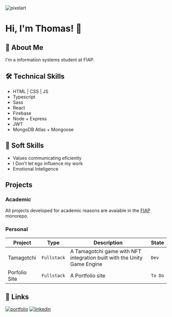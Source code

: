![pixelart](https://user-images.githubusercontent.com/78673858/146997321-04ac6e73-4a12-4289-90bc-42e61dccd6dd.png)

# Hi, I'm Thomas! 👋


## 🚀 About Me
I'm a information systems student at FIAP. 


## 🛠 Technical Skills

- HTML | CSS | JS
- Typescript
- Sass
- React
- Firebase
- Node + Express
- JWT
- MongoDB Atlas + Mongoose

## 💬 Soft Skills
- Values communicating eficiently
- I Don't let ego influence my work
- Emotional Inteligence
## Projects

### Academic

All projects developed for academic reasons are avaiable in the [FIAP](https://github.com/ThomasBouasli/FIAP) monorepo.


### Personal

| Project | Type | Description | State |
|---|---|---|---|
| Tamagotchi | `Fullstack` | A Tamagotchi game with NFT integration built with the Unity Game Engine  | `Dev` |
| Porfolio Site | `Fullstack` | A Portfolio site  | `To Do` |


## 🔗 Links
[![portfolio](https://img.shields.io/badge/my_portfolio-000?style=for-the-badge&logo=ko-fi&logoColor=white)](https://www.thomasbouasli.dev/)
[![linkedin](https://img.shields.io/badge/linkedin-0A66C2?style=for-the-badge&logo=linkedin&logoColor=white)](https://www.linkedin.com/in/thomasbouasli/)

